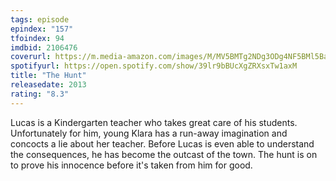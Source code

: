 ```yaml
---
tags: episode
epindex: "157"
tfoindex: 94
imdbid: 2106476
coverurl: https://m.media-amazon.com/images/M/MV5BMTg2NDg3ODg4NF5BMl5BanBnXkFtZTcwNzk3NTc3Nw@@._V1_SY300_CR2,0,202,300_.jpg
spotifyurl: https://open.spotify.com/show/39lr9bBUcXgZRXsxTw1axM
title: "The Hunt"
releasedate: 2013
rating: "8.3"
---
```


Lucas is a Kindergarten teacher who takes great care of his students. Unfortunately for him, young Klara has a run-away imagination and concocts a lie about her teacher. Before Lucas is even able to understand the consequences, he has become the outcast of the town. The hunt is on to prove his innocence before it's taken from him for good.